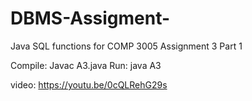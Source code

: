 # DBMS-Assigment-
Java SQL functions for COMP 3005 Assignment 3 Part 1

Compile: Javac A3.java
Run: java A3

video: https://youtu.be/0cQLRehG29s
